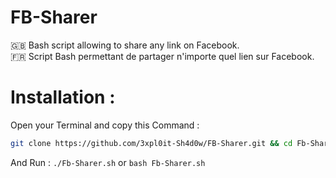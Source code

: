 # FB-Sharer
🇬🇧 Bash script allowing to share any link on Facebook.<br>
🇫🇷 Script Bash permettant de partager n'importe quel lien sur Facebook.
# Installation :
Open your Terminal and copy this Command :
```bash
git clone https://github.com/3xpl0it-Sh4d0w/FB-Sharer.git && cd Fb-Sharer && chmod +x Fb-Sharer.sh
```
And Run : ```./Fb-Sharer.sh``` or ```bash Fb-Sharer.sh```
